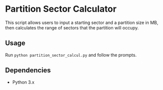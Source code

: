 # Partition Sector Calculator

This script allows users to input a starting sector and a partition size in MB, then calculates the range of sectors that the partition will occupy.

## Usage
Run `python partition_sector_calcul.py` and follow the prompts.

## Dependencies
- Python 3.x
